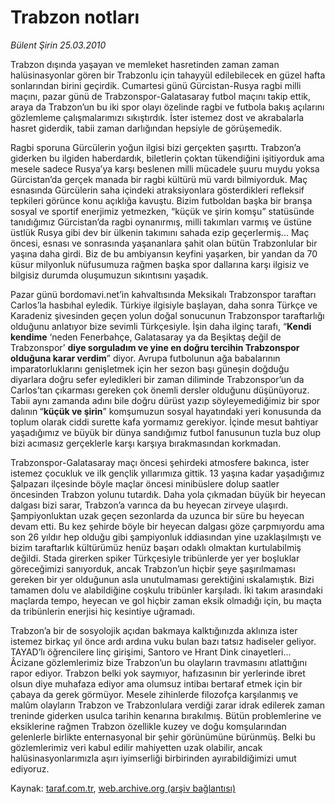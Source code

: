 # Trabzon notları

*Bülent Şirin 25.03.2010*

<div class="yazi"><p>Trabzon dışında yaşayan ve memleket hasretinden zaman zaman halüsinasyonlar gören bir Trabzonlu için tahayyül edilebilecek en güzel hafta sonlarından birini geçirdik. Cumartesi günü Gürcistan-Rusya ragbi milli maçını, pazar günü de Trabzonspor-Galatasaray futbol maçını takip ettik, araya da Trabzon’un bu iki spor olayı özelinde ragbi ve futbola bakış açılarını gözlemleme çalışmalarımızı sıkıştırdık. İster istemez dost ve akrabalarla hasret giderdik, tabii zaman darlığından hepsiyle de görüşemedik. </p>
<p>Ragbi sporuna Gürcülerin yoğun ilgisi bizi gerçekten şaşırttı. Trabzon’a giderken bu ilgiden haberdardık, biletlerin çoktan tükendiğini işitiyorduk ama mesele sadece Rusya’ya karşı beslenen milli mücadele şuuru muydu yoksa Gürcistan’da gerçek manada bir ragbi kültürü mü vardı bilmiyorduk. Maç esnasında Gürcülerin saha içindeki atraksiyonlara gösterdikleri refleksif tepkileri görünce konu açıklığa kavuştu. Bizim futboldan başka bir branşa sosyal ve sportif enerjimiz yetmezken, “küçük ve şirin komşu” statüsünde tanıdığımız Gürcistan’da ragbi oynanırmış, milli takımları varmış ve üstüne üstlük Rusya gibi dev bir ülkenin takımını sahada ezip geçerlermiş... Maç öncesi, esnası ve sonrasında yaşananlara şahit olan bütün Trabzonlular bir yaşına daha girdi. Biz de bu ambiyansın keyfini yaşarken, bir yandan da 70 küsur milyonluk nüfusumuza rağmen başka spor dallarına karşı ilgisiz ve bilgisiz durumda oluşumuzun sıkıntısını yaşadık. </p>
<p>Pazar günü bordomavi.net’in kahvaltısında Meksikalı Trabzonspor taraftarı Carlos’la hasbıhal eyledik. Türkiye ilgisiyle başlayan, daha sonra Türkçe ve Karadeniz şivesinden geçen yolun doğal sonucunun Trabzonspor taraftarlığı olduğunu anlatıyor bize sevimli Türkçesiyle. İşin daha ilginç tarafı, “<b>Kendi kendime</b> ‘neden Fenerbahçe, Galatasaray ya da Beşiktaş değil de Trabzonspor’ <b>diye sorguladım ve yine en doğru tercihin Trabzonspor olduğuna karar verdim</b>” diyor. Avrupa futbolunun ağa babalarının imparatorluklarını genişletmek için her sezon başı güneşin doğduğu diyarlara doğru sefer eyledikleri bir zaman diliminde Trabzonspor’un da Carlos’tan çıkarması gereken çok önemli dersler olduğunu düşünüyoruz. Tabii aynı zamanda adını bile doğru dürüst yazıp söyleyemediğimiz bir spor dalının<b> </b>“<b>küçük ve şirin</b>” komşumuzun sosyal hayatındaki yeri konusunda da toplum olarak ciddi surette kafa yormamız gerekiyor. İçinde mesut bahtiyar yaşadığımız ve büyük bir dünya sandığımız futbol fanusunun tuzla buz olup bizi acımasız gerçeklerle karşı karşıya bırakmasından korkmadan. </p>
<p>Trabzonspor-Galatasaray maçı öncesi şehirdeki atmosfere bakınca, ister istemez çocukluk ve ilk gençlik yıllarımıza gittik. 13 yaşına kadar yaşadığımız Şalpazarı ilçesinde böyle maçlar öncesi minibüslere dolup saatler öncesinden Trabzon yolunu tutardık. Daha yola çıkmadan büyük bir heyecan dalgası bizi sarar, Trabzon’a varınca da bu heyecan zirveye ulaşırdı. Şampiyonluktan uzak geçen sezonlarda da uzunca bir süre bu heyecan devam etti. Bu kez şehirde böyle bir heyecan dalgası göze çarpmıyordu ama son 26 yıldır hep olduğu gibi şampiyonluk iddiasından yine uzaklaşılmıştı ve bizim taraftarlık kültürümüz henüz başarı odaklı olmaktan kurtulabilmiş değildi. Stada girerken spiker Türkçesiyle tribünlerde yer yer boşluklar göreceğimizi sanıyorduk, ancak Trabzon’un hiçbir şeye şaşırılmaması gereken bir yer olduğunun asla unutulmaması gerektiğini ıskalamıştık. Bizi tamamen dolu ve alabildiğine coşkulu tribünler karşıladı. İki takım arasındaki maçlarda tempo, heyecan ve gol hiçbir zaman eksik olmadığı için, bu maçta da tribünlerin enerjisi hiç kesintiye uğramadı. </p>
<p>Trabzon’a bir de sosyolojik açıdan bakmaya kalktığınızda aklınıza ister istemez birkaç yıl önce ardı ardına vuku bulan bazı tatsız hadiseler geliyor. TAYAD’lı öğrencilere linç girişimi, Santoro ve Hrant Dink cinayetleri... Âcizane gözlemlerimiz bize Trabzon’un bu olayların travmasını atlattığını rapor ediyor. Trabzon belki yok saymıyor, hafızasının bir yerlerinde ibret olsun diye muhafaza ediyor ama olumsuz intibaı bertaraf etmek için bir çabaya da gerek görmüyor. Mesele zihinlerde filozofça karşılanmış ve malûm olayların Trabzon ve Trabzonlulara verdiği zarar idrak edilerek zaman treninde giderken usulca tarihin kenarına bırakılmış. Bütün problemlerine ve eksiklerine rağmen Trabzon özellikle kuzey ve doğu komşularından gelenlerle birlikte enternasyonal bir şehir görünümüne bürünmüş. Belki bu gözlemlerimiz veri kabul edilir mahiyetten uzak olabilir, ancak halüsinasyonlarımızla aşırı iyimserliği birbirinden ayırabildiğimizi umut ediyoruz.</p></div>

Kaynak: [taraf.com.tr](http://www.taraf.com.tr:80/makale/10612.htm), [web.archive.org (arşiv bağlantısı)](http://web.archive.org/web/20100328065330/http://www.taraf.com.tr:80/makale/10612.htm)
